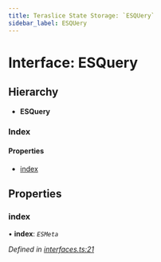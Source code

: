 ```yaml
---
title: Teraslice State Storage: `ESQUery`
sidebar_label: ESQUery
---
```


# Interface: ESQuery

## Hierarchy

* **ESQuery**

### Index

#### Properties

* [index](esquery.md#index)

## Properties

###  index

• **index**: *`ESMeta`*

*Defined in [interfaces.ts:21](https://github.com/terascope/teraslice/blob/9dc0f8b8/packages/teraslice-state-storage/src/interfaces.ts#L21)*

